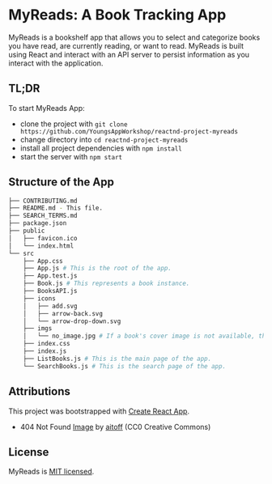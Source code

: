 # MyReads: A Book Tracking App

MyReads is a bookshelf app that allows you to select and categorize books you have read, are currently reading, or want to read. MyReads is built using React and interact with an API server to persist information as you interact with the application.

## TL;DR

To start MyReads App:

* clone the project with `git clone https://github.com/YoungsAppWorkshop/reactnd-project-myreads`
* change directory into `cd reactnd-project-myreads`
* install all project dependencies with `npm install`
* start the server with `npm start`

## Structure of the App

```bash
├── CONTRIBUTING.md
├── README.md - This file.
├── SEARCH_TERMS.md
├── package.json
├── public
│   ├── favicon.ico
│   └── index.html
└── src
    ├── App.css
    ├── App.js # This is the root of the app.
    ├── App.test.js
    ├── Book.js # This represents a book instance.
    ├── BooksAPI.js
    ├── icons
    │   ├── add.svg
    │   ├── arrow-back.svg
    │   └── arrow-drop-down.svg
    ├── imgs
    │   └── no_image.jpg # If a book's cover image is not available, this image is used as cover.
    ├── index.css
    ├── index.js
    ├── ListBooks.js # This is the main page of the app.
    └── SearchBooks.js # This is the search page of the app.
```

## Attributions

This project was bootstrapped with [Create React App](https://github.com/facebookincubator/create-react-app).

* 404 Not Found [Image](https://pixabay.com/en/error-not-found-404-lego-mistake-2129569/) by [aitoff](https://pixabay.com/en/users/aitoff-388338/) (CC0 Creative Commons)

## License
MyReads is [MIT licensed](/LICENSE).
